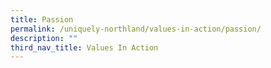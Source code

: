 ```yaml
---
title: Passion
permalink: /uniquely-northland/values-in-action/passion/
description: ""
third_nav_title: Values In Action
---
```

